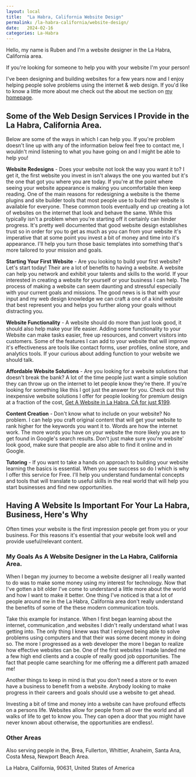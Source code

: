 ```yaml
---
layout: local
title:  "La Habra, California Website Design"
permalink: /la-habra-california/website-design/
date:   2024-02-16
categories: La-Habra
---
```

Hello, my name is Ruben and I'm a website designer in the La Habra, California area.

If you're looking for someone to help you with your website I'm your person!

I've been designing and building websites for a few years now and I enjoy helping people solve problems using the internet & web design. If you'd like to know a little more about me check out the about me section on <a href="/">my homepage</a>.

## Some of the Web Design Services I Provide in the La Habra, California Area.
Below are some of the ways in which I can help you. If you're problem doesn't line up with any of the information below feel free to contact me, I wouldn't mind listening to what you have going on and I might be able to help you!

**Website Redesigns** - Does your website not look the way you want it to? I get it, the first website you invest in isn't always the one you  wanted but it's the one that got you where you are today. If you're at the point where seeing your website appearance is making you uncomfortable then keep reading. One of the main reasons for redesigning a website is the theme plugins and site builder tools that most people use to build their website is available for everyone. These common tools eventually end up creating a lot of websites on the internet that look and behave the same. While this typically isn't a problem when you're starting off it certainly can hinder progress. It's pretty well documented that good website design establishes trust so in order for you to get as much as you can from your website it's imperative that at some point you invest a bit of money and time into it's appearance. I'll help you turn those basic templates into something that's more tailored to your mission and goals.

**Starting Your First Website** - Are you looking to build your first website? Let's start today! Their are a lot of benefits to having a website. A website can help you network and exhibit your talents and skills to the world. If your interested in creating a website for yourself or your business I can help.  The process of making a website can seem daunting and stressful especially with your current goals and missions. The good news is is that with your input and my web design knowledge we can craft a one of a kind website that best represent you and helps you further along your goals without distracting you. 

**Website Functionality** - A website should do more than just look good, it should also help make your life easier. Adding some functionality to your Website can make tasks easier, free up resources, and convert visitors into customers. Some of the features I can add to your website that will improve it's effectiveness are tools like contact forms, user profiles, online store, and analytics tools. If your curious about adding function to your website we should talk.

**Affordable Website Solutions** - Are you looking for a website solutions that doesn't break the bank? A lot of the time people just want a simple solution they can throw up on the internet to let people know they're there. If you're looking for something like this I got just the answer for you.  Check out this inexpensive website solutions I offer for people looking for premium design at a fraction of the cost, <a href="/la-habra-california/get-website-for-$199/" target="_blank">Get A Website in La Habra, CA for just $199</a>.

**Content Creation** - Don't know what to include on your website? No problem. I can help you craft original content that will get your website to rank higher for the keywords you want it to. Words are how the internet work.  The more words you have on your website the more likely you are to get found in Google's search results. Don't just make sure you're website' look good, make sure that people are also able to find it online and in Google.

**Tutoring** - If you want to take a hands on approach to building your website learning the basics is essential. When you see success so do I which is why I offer this service for Free.  I'll help you understand fundamental concepts and tools that will translate to useful skills in the real world that will help you start businesses and find new opportunities.

## Having A Website Is Important For Your La Habra, Business, Here's Why
Often times your website is the first impression people get from you or your business. For this reasons it's essential that your website look well and provide useful/relevant content.  

### My Goals As A Website Designer in the La Habra, California Area.
When I began my journey to become a website designer all I really wanted to do was to make some money using my interest for technology. Now that I've gotten a bit older I've come to understand a little more about the world and how I want to make it better. One thing I've noticed is that a lot of people around me in the La Habra, California area don't really understand the benefits of some of the these modern communication tools.

Take this example for instance. When I first began learning about the internet, communication ,and websites I didn't really understand what I was getting into. The only thing I knew was that I enjoyed being able to solve problems using computers and that their was some decent money in doing so. The more I progressed as a web developer the more I began to realize how effective websites can be. One of the first websites I made landed me a few high end clients and a couple of really good job opportunities. The fact that people came searching for me offering me a different path amazed me!

Another things to keep in mind is that you don't need a store or to even have a business to benefit from a website. Anybody looking to make progress in their careers and goals should use a website to get ahead.

Investing a bit of time and money into a website can have profound effects on a persons life.  Websites allow for people from all over the world and all walks of life to get to know you. They can open a door that you might have never known about otherwise, the opportunities are endless!.

### Other Areas
Also serving people in the, Brea, Fullerton, Whittier, Anaheim, Santa Ana, Costa Mesa, Newport Beach Area.

La Habra, California, 90631, United States of America
